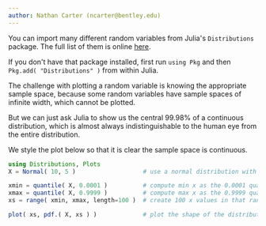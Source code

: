 ```yaml
---
author: Nathan Carter (ncarter@bentley.edu)
---
```


You can import many different random variables from Julia's `Distributions` package.
The full list of them is online [here](https://juliastats.org/Distributions.jl/stable/univariate/).

If you don't have that package installed, first run `using Pkg` and then
`Pkg.add( "Distributions" )` from within Julia.

The challenge with plotting a random variable is knowing the appropriate
sample space, because some random variables have sample spaces of infinite
width, which cannot be plotted.

But we can just ask Julia to show us the central 99.98% of a continuous
distribution, which is almost always indistinguishable
to the human eye from the entire distribution.

We style the plot below so that it is clear the sample space is continuous.

```julia
using Distributions, Plots
X = Normal( 10, 5 )                   # use a normal distribution with μ=10 and σ=5

xmin = quantile( X, 0.0001 )          # compute min x as the 0.0001 quantile
xmax = quantile( X, 0.9999 )          # compute max x as the 0.9999 quantile
xs = range( xmin, xmax, length=100 )  # create 100 x values in that range

plot( xs, pdf.( X, xs ) )             # plot the shape of the distribution
```
